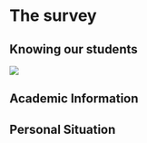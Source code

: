 # The survey

## Knowing our students
![](/Image/FinalProject-DB1.png)
## Academic Information

## Personal Situation
